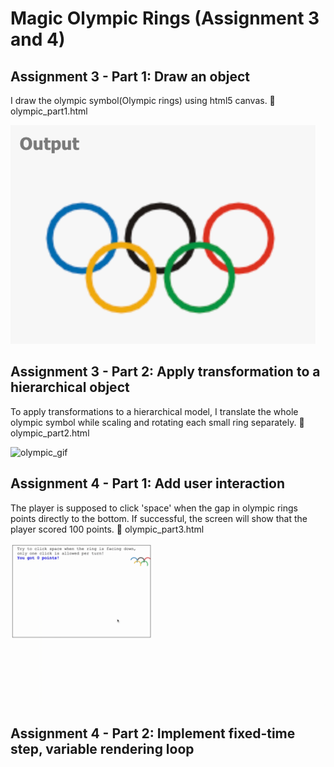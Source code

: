 # Magic Olympic Rings (Assignment 3 and 4)

## Assignment 3 - Part 1: Draw an object
I draw the olympic symbol(Olympic rings) using html5 canvas. :page_facing_up: olympic_part1.html

![olympic](olympic.png)

## Assignment 3 - Part 2: Apply transformation to a hierarchical object
To apply transformations to a hierarchical model, I translate the whole olympic symbol while scaling and rotating each small ring separately. :page_facing_up: olympic_part2.html

![olympic_gif](olympic_part2.gif)

## Assignment 4 - Part 1: Add user interaction
The player is supposed to click 'space' when the gap in olympic rings points directly to the bottom. If successful, the screen will show that the player scored 100 points. :page_facing_up: olympic_part3.html

![olympic_gif](olympic_part3.gif)

## Assignment 4 - Part 2: Implement fixed-time step, variable rendering loop